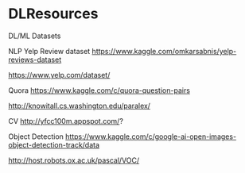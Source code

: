 # DLResources
DL/ML Datasets

NLP
Yelp Review dataset
https://www.kaggle.com/omkarsabnis/yelp-reviews-dataset

https://www.yelp.com/dataset/

Quora
https://www.kaggle.com/c/quora-question-pairs

http://knowitall.cs.washington.edu/paralex/

CV
http://yfcc100m.appspot.com/?

Object Detection
https://www.kaggle.com/c/google-ai-open-images-object-detection-track/data

http://host.robots.ox.ac.uk/pascal/VOC/

